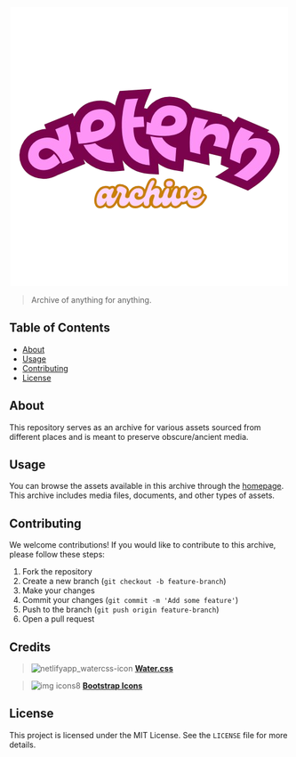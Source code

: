 <div align="center">
<img src="public/assets/images/aetern-removebg-preview.png" alt="logo">
</div>

> Archive of anything for anything.


## Table of Contents

- [About](#about)
- [Usage](#usage)
- [Contributing](#contributing)
- [License](#license)

## About

This repository serves as an archive for various assets sourced from different places and is meant to preserve obscure/ancient media.

## Usage

You can browse the assets available in this archive through the [homepage](https://aetern.vercel.app). This archive includes media files, documents, and other types of assets.

## Contributing

We welcome contributions! If you would like to contribute to this archive, please follow these steps:
1. Fork the repository
2. Create a new branch (`git checkout -b feature-branch`)
3. Make your changes
4. Commit your changes (`git commit -m 'Add some feature'`)
5. Push to the branch (`git push origin feature-branch`)
6. Open a pull request

## Credits

> ![netlifyapp_watercss-icon](https://github.com/user-attachments/assets/f411d5db-3193-4b94-9ca5-b1a96ec20a95) [**Water.css**](https://github.com/kognise/water.css)
 
> ![img icons8](https://github.com/user-attachments/assets/9861a926-1123-4b16-80e1-3fe85e74fdf8)  [**Bootstrap Icons**](https://github.com/twbs/icons)

## License

This project is licensed under the MIT License. See the `LICENSE` file for more details.
